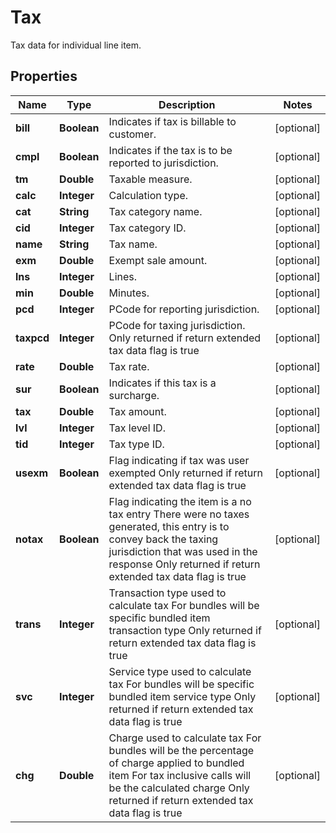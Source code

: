 

# Tax

Tax data for individual line item.

## Properties

Name | Type | Description | Notes
------------ | ------------- | ------------- | -------------
**bill** | **Boolean** | Indicates if tax is billable to customer. |  [optional]
**cmpl** | **Boolean** | Indicates if the tax is to be reported to jurisdiction. |  [optional]
**tm** | **Double** | Taxable measure. |  [optional]
**calc** | **Integer** | Calculation type. |  [optional]
**cat** | **String** | Tax category name. |  [optional]
**cid** | **Integer** | Tax category ID. |  [optional]
**name** | **String** | Tax name. |  [optional]
**exm** | **Double** | Exempt sale amount. |  [optional]
**lns** | **Integer** | Lines. |  [optional]
**min** | **Double** | Minutes. |  [optional]
**pcd** | **Integer** | PCode for reporting jurisdiction. |  [optional]
**taxpcd** | **Integer** | PCode for taxing jurisdiction.  Only returned if return extended tax data flag is true |  [optional]
**rate** | **Double** | Tax rate. |  [optional]
**sur** | **Boolean** | Indicates if this tax is a surcharge. |  [optional]
**tax** | **Double** | Tax amount. |  [optional]
**lvl** | **Integer** | Tax level ID. |  [optional]
**tid** | **Integer** | Tax type ID. |  [optional]
**usexm** | **Boolean** | Flag indicating if tax was user exempted  Only returned if return extended tax data flag is true |  [optional]
**notax** | **Boolean** | Flag indicating the item is a no tax entry  There were no taxes generated, this entry is to convey back the taxing jurisdiction that was used in the response  Only returned if return extended tax data flag is true |  [optional]
**trans** | **Integer** | Transaction type used to calculate tax  For bundles will be specific bundled item transaction type  Only returned if return extended tax data flag is true |  [optional]
**svc** | **Integer** | Service type used to calculate tax  For bundles will be specific bundled item service type  Only returned if return extended tax data flag is true |  [optional]
**chg** | **Double** | Charge used to calculate tax  For bundles will be the percentage of charge applied to bundled item  For tax inclusive calls will be the calculated charge  Only returned if return extended tax data flag is true |  [optional]



